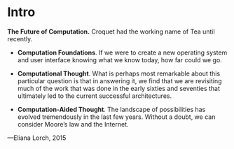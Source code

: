 Intro
=====

**The Future of Computation.** Croquet had the working name of Tea until recently.

- **Computation Foundations**. If we were to create a new operating system and user interface knowing what we know today, how far could we go.

- **Computational Thought**. What is perhaps most remarkable about this particular question is that in answering it, we find  that  we  are  revisiting  much  of  the  work  that  was  done  in  the  early  sixties  and seventies that ultimately led to the current successful architectures.

- **Computation-Aided Thought**. The  landscape of possibilities has evolved tremendously  in the  last few  years. Without a doubt, we can consider Moore’s law and the Internet.

—Eliana Lorch, 2015
